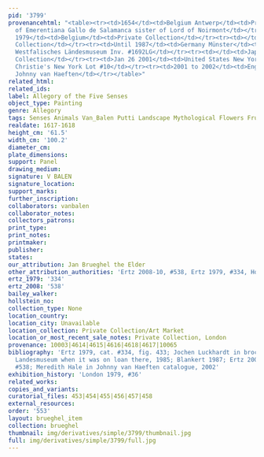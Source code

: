```yaml
---
pid: '3799'
provenancehtml: "<table><tr><td>1654</td><td>Belgium Antwerp</td><td>Probably collection
  of Emerentiana Gallo de Salamanca sister of Lord of Noirmont</td></tr><tr><td>Before
  1979</td><td>Belgium</td><td>Private Collection</td></tr><tr><td></td><td>Germany</td><td>Private
  Collection</td></tr><tr><td>Until 1987</td><td>Germany Münster</td><td>On loan to
  Westfalisches Ländesmuseum Inv. #1692LG</td></tr><tr><td></td><td>Japan</td><td>Private
  Collection</td></tr><tr><td>Jan 26 2001</td><td>United States New York NY</td><td>Sale
  Christie's New York Lot #10</td></tr><tr><td>2001 to 2002</td><td>England London</td><td>With
  Johnny van Haeften</td></tr></table>"
related_html:
related_ids:
label: Allegory of the Five Senses
object_type: Painting
genre: Allegory
tags: Senses Animals Van_Balen Putti Landscape Mythological Flowers Fruit
realdate: 1617-1618
height_cm: '61.5'
width_cm: '100.2'
diameter_cm:
plate_dimensions:
support: Panel
drawing_medium:
signature: V BALEN
signature_location:
support_marks:
further_inscription:
collaborators: vanbalen
collaborator_notes:
collectors_patrons:
print_type:
print_notes:
printmaker:
publisher:
states:
our_attribution: Jan Brueghel the Elder
other_attribution_authorities: 'Ertz 2008-10, #538, Ertz 1979, #334, Honig database'
ertz_1979: '334'
ertz_2008: '538'
bailey_walker:
hollstein_no:
collection_type: None
location_country:
location_city: Unavailable
location_collection: Private Collection/Art Market
location_or_most_recent_sale_notes: Private Collection, London
provenance: 10003|4614|4615|4616|4618|4617|10065
bibliography: 'Ertz 1979, cat. #334, fig. 433; Jochen Luckhardt in brochure from Westfalisches
  Landesmuseum when it was on loan there, 1985; Blankert 1987; Ertz 2008-10, cat.
  #538; Meredith Hale in Johnny van Haeften catalogue, 2002'
exhibition_history: 'London 1979, #36'
related_works:
copies_and_variants:
curatorial_files: 453|454|455|456|457|458
external_resources:
order: '553'
layout: brueghel_item
collection: brueghel
thumbnail: img/derivatives/simple/3799/thumbnail.jpg
full: img/derivatives/simple/3799/full.jpg
---
```

